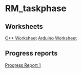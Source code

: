 # RM_taskphase
## Worksheets
[C++ Worksheet](https://github.com/dhruthikumar/RM_taskphase/tree/main/Worksheet)
[Arduino Worksheet](https://github.com/dhruthikumar/RM_taskphase/tree/main/Tinkercad) 
## Progress reports
[Progress Report 1](https://github.com/dhruthikumar/RM_taskphase/blob/main/Progress_Reports/Progress_Report_01.pdf)

